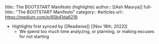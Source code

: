 title:: The BOOTSTART Manifesto (highlights)
author:: [[Ash Maurya]]
full-title:: "The BOOTSTART Manifesto"
category:: #articles
url:: https://medium.com/p/65b41da6216

- Highlights first synced by [[Readwise]] [[Nov 18th, 2022]]
	- We spend too much time analyzing, or planning, or making excuses for not starting